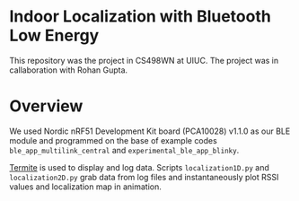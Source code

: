 # Indoor Localization with Bluetooth Low Energy
This repository was the project in CS498WN at UIUC. The project was in callaboration with Rohan Gupta.

# Overview
We used Nordic nRF51 Development Kit board (PCA10028) v1.1.0 as our BLE module and programmed on the base of example codes `ble_app_multilink_central` and `experimental_ble_app_blinky`.

[Termite](https://www.compuphase.com/software_termite.htm) is used to display and log data. Scripts `localization1D.py` and `localization2D.py` grab data from log files and instantaneously plot RSSI values and localization map in animation.
